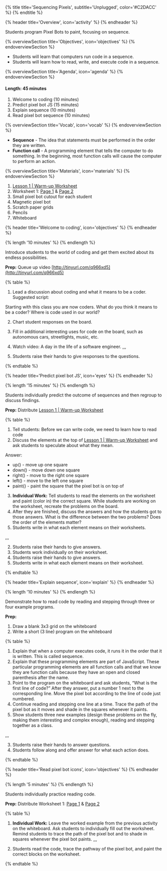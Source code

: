 {% title title='Sequencing Pixels', subtitle='Unplugged', color='#C2DACC' %}
{% endtitle %}

{% header title='Overview', icon='activity' %}
{% endheader %}

Students program Pixel Bots to paint, focusing on sequence.

{% overviewSection title='Objectives', icon='objectives' %}
{% endoverviewSection %}

- Students will learn that computers run code in a sequence.
- Students will learn how to read, write, and execute code in a sequence.

{% overviewSection title='Agenda', icon='agenda' %}
{% endoverviewSection %}

#### Length: 45 minutes

1. Welcome to coding (10 minutes)
1. Predict pixel bot JS (15 minutes)
1. Explain sequence (10 minutes)
1. Read pixel bot sequence (10 minutes)

{% overviewSection title='Vocab', icon='vocab' %}
{% endoverviewSection %}

- **Sequence** - The idea that statements must be performed in the order they are written.
- **Function call** - A programming element that tells the computer to do something. In the beginning, most function calls will cause the computer to perform an action.

{% overviewSection title='Materials', icon='materials' %}
{% endoverviewSection %}

1. [Lesson 1 | Warm-up Worksheet][warm-up]
1. Worksheet 1: [Page 1][worksheet1-1] & [Page 2][worksheet1-2]
1. Small pixel bot cutout for each student
1. Magnetic pixel bot
1. Scratch paper grids
1. Pencils
1. Whiteboard

{% header title='Welcome to coding', icon='objectives' %}
{% endheader %}

{% length '10 minutes' %}
{% endlength %}

Introduce students to the world of coding and get them excited about its endless possibilities.

**Prep:** Queue up video [http://tinyurl.com/q966xd5](http://tinyurl.com/q966xd5)

{% table %}

1) Lead a discussion about coding and what it means to be a coder. Suggested script:

Starting with this class you are now coders. What do you think it means to be a coder? Where is code used in our world?

2) Chart student responses on the board.
3) Fill in additional interesting uses for code on the board, such as autonomous cars, streetlights, music, etc.
4) Watch video: A day in the life of a software engineer.
,,,

1) Students raise their hands to give responses to the questions.

{% endtable %}

{% header title='Predict pixel bot JS', icon='eyes' %}
{% endheader %}

{% length '15 minutes' %}
{% endlength %}

Students individually predict the outcome of sequences and then regroup to discuss findings.

**Prep:** Distribute [Lesson 1 | Warm-up Worksheet][warm-up]

{% table %}

1) Tell students: Before we can write code, we need to learn how to read code
2) Discuss the elements at the top of [Lesson 1 | Warm-up Worksheet][warm-up]  and ask students to speculate about what they mean.

Answer:
  - up() - move up one square
  - down() - move down one square
  - right() - move to the right one square
  - left() - move to the left one square
  - paint() - paint the square that the pixel bot is on top of
3) **Individual Work:** Tell students to read the elements on the worksheet and paint (color in) the correct square. While students are working on the worksheet, recreate the problems on the board.
4) After they are finished, discuss the answers and how the students got to those answers. What is the difference between the two problems? Does the order of the elements matter?
5) Students write in what each element means on their worksheets.

,,,

2) Students raise their hands to give answers.
3) Students work individually on their worksheet.
4) Students raise their hands to give answers.
5) Students write in what each element means on their worksheet.

{% endtable %}

{% header title='Explain sequence', icon='explain' %}
{% endheader %}

{% length '10 minutes' %}
{% endlength %}

Demonstrate how to read code by reading and stepping through three or four example programs.

**Prep:**

1. Draw a blank 3x3 grid on the whiteboard
2. Write a short (3 line) program on the whiteboard


{% table %}

1) Explain that when a computer executes code, it runs it in the order that it is written. This is called sequence.
2) Explain that these programming elements are part of JavaScript. These particular programming elements are all function calls and that we know they are function calls because they have an open and closed parenthesis after the name.
3) Point to the program on the whiteboard and ask students, “What is the first line of code?” After they answer, put a number 1 next to the corresponding line. Move the pixel bot according to the line of code just numbered.
4) Continue reading and stepping one line at a time. Trace the path of the pixel bot as it moves and shade in the squares whenever it paints.
5) Show students three new examples (design these problems on the fly, making them interesting and complex enough), reading and stepping together as a class.

,,,

3) Students raise their hands to answer questions.
5) Students follow along and offer answer for what each action does.

{% endtable %}

{% header title='Read pixel bot icons', icon='objectives' %}
{% endheader %}

{% length '5 minutes' %}
{% endlength %}

Students individually practice reading code.

**Prep:** Distribute Worksheet 1: [Page 1][worksheet1-1] & [Page 2][worksheet1-2]

{% table %}

1) **Individual Work:** Leave the worked example from the previous activity on the whiteboard. Ask students to individually fill out the worksheet. Remind students to trace the path of the pixel bot and to shade in squares whenever the pixel bot paints.
,,,

1) Students read the code, trace the pathway of the pixel bot, and paint the correct blocks on the worksheet.

{% endtable %}

[warm-up]: ../worksheets/lesson1-warmup.pdf
[worksheet1-1]: ../worksheets/lesson1-worksheet1-1.pdf
[worksheet1-2]: ../worksheets/lesson1-worksheet1-2.pdf
